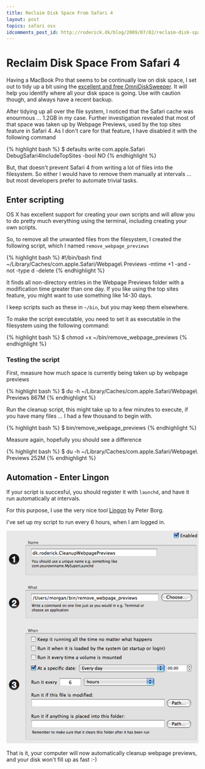 ```yaml
---
title: Reclaim Disk Space From Safari 4
layout: post
topics: safari osx
idcomments_post_id: http://roderick.dk/blog/2009/07/02/reclaim-disk-space-from-safari-4/
---
```


# Reclaim Disk Space From Safari 4

Having a MacBook Pro that seems to be continually low on disk space, I set out to tidy up a bit using the [excellent and free OmniDiskSweeper](http://www.omnigroup.com/applications/omnidisksweeper/). It will help you identify where all your disk space is going. Use with caution though, and always have a recent backup.

After tidying up all over the file system, I noticed that the Safari cache was enourmous ... 1.2GB in my case. Further investigation revealed that most of that space was taken up by Webpage Previews, used by the top sites feature in Safari 4. As I don't care for that feature, I have disabled it with the following command

{% highlight bash %}
$ defaults write com.apple.Safari DebugSafari4IncludeTopSites -bool NO
{% endhighlight %}

But, that doesn't prevent Safari 4 from writing a lot of files into the filesystem. So either I would have to remove them manually at intervals ... but most developers prefer to automate trivial tasks.

## Enter scripting

OS X has excellent support for creating your own scripts and will allow you to do pretty much everything using the terminal, including creating your own scripts.

So, to remove all the unwanted files from the filesystem, I created the following script, which I named `remove_webpage_previews`

{% highlight bash %}
#!/bin/bash
find ~/Library/Caches/com.apple.Safari/Webpage\ Previews -mtime +1 -and -not -type d -delete
{% endhighlight %}

It finds all non-directory entries in the Webpage Previews folder with a modification time greater than one day. If you like using the top sites feature, you might want to use something like 14-30 days.

I keep scripts such as these in `~/bin`, but you may keep them elsewhere.

To make the script executable, you need to set it as executable in the filesystem using the following command:

{% highlight bash %}
$ chmod +x ~/bin/remove_webpage_previews
{% endhighlight %}

### Testing the script

First, measure how much space is currently being taken up by webpage previews

{% highlight bash %}
$ du -h ~/Library/Caches/com.apple.Safari/Webpage\ Previews
867M
{% endhighlight %}

Run the cleanup script, this might take up to a few minutes to execute, if you have many files ... I had a few thousand to begin with.

{% highlight bash %}
$ bin/remove_webpage_previews
{% endhighlight %}

Measure again, hopefully you should see a difference

{% highlight bash %}
$ du -h ~/Library/Caches/com.apple.Safari/Webpage\ Previews
252M
{% endhighlight %}

## Automation - Enter Lingon

If your script is succesful, you should register it with `launchd`, and have it run automatically at intervals.

For this purpose, I use the very nice tool [Lingon](http://tuppis.com/lingon/) by Peter Borg.

I've set up my script to run every 6 hours, when I am logged in.

![Lingon Remove Webpage Previews](/images/lingon-remove-webpage-previews.png)

That is it, your computer will now automatically cleanup webpage previews, and your disk won't fill up as fast :-)
